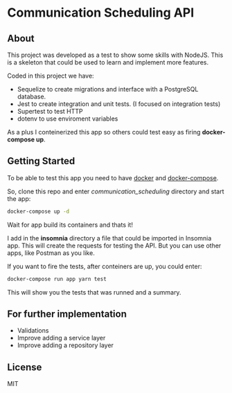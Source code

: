 # Communication Scheduling API

## About

This project was developed as a test to show some skills with NodeJS. This is a skeleton that could be used to learn and implement more features.

Coded in this project we have: 
* Sequelize to create migrations and interface with a PostgreSQL database. 
* Jest to create integration and unit tests. (I focused on integration tests)
* Supertest to test HTTP
* dotenv to use enviroment variables

As a plus I conteinerized this app so others could test easy as firing **docker-compose up**.

## Getting Started

To be able to test this app you need to have [docker](https://docs.docker.com/get-docker/) and [docker-compose](https://docs.docker.com/compose/install/).

So, clone this repo and enter *communication_scheduling* directory and start the app:

```bash
docker-compose up -d
```

Wait for app build its containers and thats it!

I add in the **insomnia** directory a file that could be imported in Insomnia app. This will create the requests for testing the API. But you can use other apps, like Postman as you like.

If you want to fire the tests, after conteiners are up, you could enter:

```bash
docker-compose run app yarn test
```

This will show you the tests that was runned and a summary.

## For further implementation

* Validations
* Improve adding a service layer
* Improve adding a repository layer

## License

MIT



